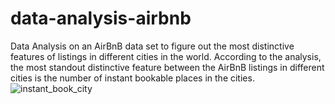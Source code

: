 # data-analysis-airbnb

Data Analysis on an AirBnB data set to figure out the most distinctive features of listings in different cities in the world.
According to the analysis, the most standout distinctive feature between the AirBnB listings in different cities is the number of instant bookable places in the cities.
![instant_book_city](https://github.com/vietlinh0716/data-analysis-airbnb/assets/133625301/5536d9a3-36ff-4697-b81d-9e0bedb1fb1e)
